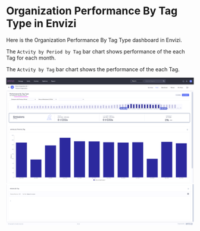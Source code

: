 # Organization Performance By Tag Type  in Envizi

Here is the  Organization Performance By Tag Type  dashboard in Envizi. 

The `Actvity by Period by Tag` bar chart shows performance of the each Tag for each month.

The `Actvity by Tag` bar chart shows the performance of the each Tag.


<img src="images/image-45.png">
<img src="images/image-46.png">
